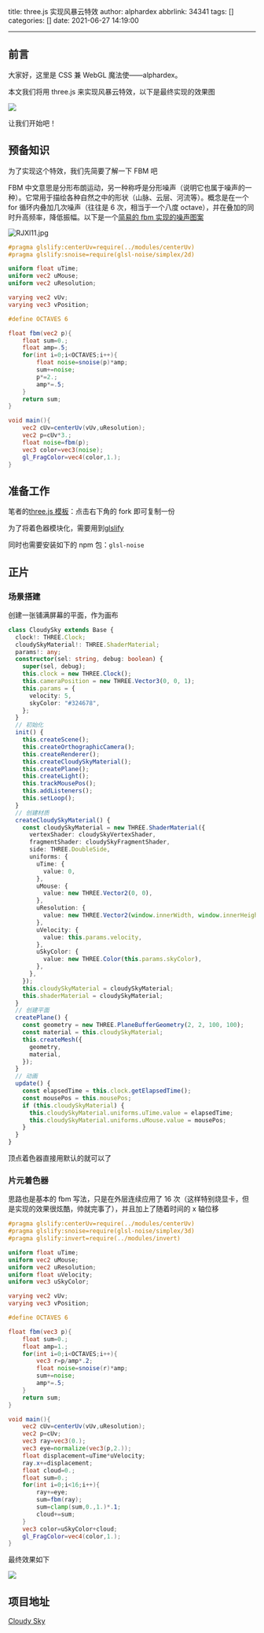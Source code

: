 title: three.js 实现风暴云特效
author: alphardex
abbrlink: 34341
tags: []
categories: []
date: 2021-06-27 14:19:00

---

## 前言

大家好，这里是 CSS 兼 WebGL 魔法使——alphardex。

本文我们将用 three.js 来实现风暴云特效，以下是最终实现的效果图

![](https://s2.loli.net/2024/05/21/UrX5tH1upRiIYLq.gif)

让我们开始吧！

<!--more-->

## 预备知识

为了实现这个特效，我们先简要了解一下 FBM 吧

FBM 中文意思是分形布朗运动，另一种称呼是分形噪声（说明它也属于噪声的一种）。它常用于描绘各种自然之中的形状（山脉、云层、河流等）。概念是在一个 for 循环内叠加几次噪声（往往是 6 次，相当于一个八度 octave），并在叠加的同时升高频率，降低振幅。以下是一个[简易的 fbm 实现的噪声图案](https://codepen.io/alphardex/pen/xxdKpyy)

![RJXl11.jpg](https://s2.loli.net/2024/05/22/Qo4naipOl8PDwC1.jpg)

```glsl
#pragma glslify:centerUv=require(../modules/centerUv)
#pragma glslify:snoise=require(glsl-noise/simplex/2d)

uniform float uTime;
uniform vec2 uMouse;
uniform vec2 uResolution;

varying vec2 vUv;
varying vec3 vPosition;

#define OCTAVES 6

float fbm(vec2 p){
    float sum=0.;
    float amp=.5;
    for(int i=0;i<OCTAVES;i++){
        float noise=snoise(p)*amp;
        sum+=noise;
        p*=2.;
        amp*=.5;
    }
    return sum;
}

void main(){
    vec2 cUv=centerUv(vUv,uResolution);
    vec2 p=cUv*3.;
    float noise=fbm(p);
    vec3 color=vec3(noise);
    gl_FragColor=vec4(color,1.);
}
```

## 准备工作

笔者的[three.js 模板](https://codepen.io/alphardex/pen/yLaQdOq)：点击右下角的 fork 即可复制一份

为了将着色器模块化，需要用到[glslify](https://github.com/glslify/glslify)

同时也需要安装如下的 npm 包：`glsl-noise`

## 正片

### 场景搭建

创建一张铺满屏幕的平面，作为画布

```ts
class CloudySky extends Base {
  clock!: THREE.Clock;
  cloudySkyMaterial!: THREE.ShaderMaterial;
  params!: any;
  constructor(sel: string, debug: boolean) {
    super(sel, debug);
    this.clock = new THREE.Clock();
    this.cameraPosition = new THREE.Vector3(0, 0, 1);
    this.params = {
      velocity: 5,
      skyColor: "#324678",
    };
  }
  // 初始化
  init() {
    this.createScene();
    this.createOrthographicCamera();
    this.createRenderer();
    this.createCloudySkyMaterial();
    this.createPlane();
    this.createLight();
    this.trackMousePos();
    this.addListeners();
    this.setLoop();
  }
  // 创建材质
  createCloudySkyMaterial() {
    const cloudySkyMaterial = new THREE.ShaderMaterial({
      vertexShader: cloudySkyVertexShader,
      fragmentShader: cloudySkyFragmentShader,
      side: THREE.DoubleSide,
      uniforms: {
        uTime: {
          value: 0,
        },
        uMouse: {
          value: new THREE.Vector2(0, 0),
        },
        uResolution: {
          value: new THREE.Vector2(window.innerWidth, window.innerHeight),
        },
        uVelocity: {
          value: this.params.velocity,
        },
        uSkyColor: {
          value: new THREE.Color(this.params.skyColor),
        },
      },
    });
    this.cloudySkyMaterial = cloudySkyMaterial;
    this.shaderMaterial = cloudySkyMaterial;
  }
  // 创建平面
  createPlane() {
    const geometry = new THREE.PlaneBufferGeometry(2, 2, 100, 100);
    const material = this.cloudySkyMaterial;
    this.createMesh({
      geometry,
      material,
    });
  }
  // 动画
  update() {
    const elapsedTime = this.clock.getElapsedTime();
    const mousePos = this.mousePos;
    if (this.cloudySkyMaterial) {
      this.cloudySkyMaterial.uniforms.uTime.value = elapsedTime;
      this.cloudySkyMaterial.uniforms.uMouse.value = mousePos;
    }
  }
}
```

顶点着色器直接用默认的就可以了

### 片元着色器

思路也是基本的 fbm 写法，只是在外层连续应用了 16 次（这样特别烧显卡，但是实现的效果很炫酷，帅就完事了），并且加上了随着时间的 x 轴位移

```glsl
#pragma glslify:centerUv=require(../modules/centerUv)
#pragma glslify:snoise=require(glsl-noise/simplex/3d)
#pragma glslify:invert=require(../modules/invert)

uniform float uTime;
uniform vec2 uMouse;
uniform vec2 uResolution;
uniform float uVelocity;
uniform vec3 uSkyColor;

varying vec2 vUv;
varying vec3 vPosition;

#define OCTAVES 6

float fbm(vec3 p){
    float sum=0.;
    float amp=1.;
    for(int i=0;i<OCTAVES;i++){
        vec3 r=p/amp*.2;
        float noise=snoise(r)*amp;
        sum+=noise;
        amp*=.5;
    }
    return sum;
}

void main(){
    vec2 cUv=centerUv(vUv,uResolution);
    vec2 p=cUv;
    vec3 ray=vec3(0.);
    vec3 eye=normalize(vec3(p,2.));
    float displacement=uTime*uVelocity;
    ray.x+=displacement;
    float cloud=0.;
    float sum=0.;
    for(int i=0;i<16;i++){
        ray+=eye;
        sum=fbm(ray);
        sum=clamp(sum,0.,1.)*.1;
        cloud+=sum;
    }
    vec3 color=uSkyColor+cloud;
    gl_FragColor=vec4(color,1.);
}
```

最终效果如下

![](https://s2.loli.net/2024/05/21/UrX5tH1upRiIYLq.gif)

## 项目地址

[Cloudy Sky](https://codepen.io/alphardex/pen/oNWvoyo)
